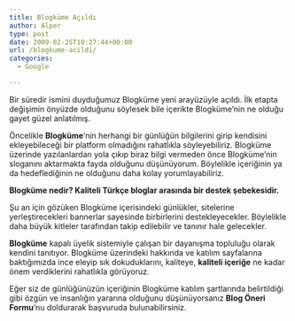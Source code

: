 ```yaml
---
title: Blogküme Açıldı
author: Alper
type: post
date: 2009-02-25T10:27:44+00:00
url: /blogkume-acildi/
categories:
  - Google

---
```

Bir süredir ismini duyduğumuz Blogküme yeni arayüzüyle açıldı. İlk etapta değişimin önyüzde olduğunu söylesek bile içerikte Blogküme&#8217;nin ne olduğu gayet güzel anlatılmış.

Öncelikle **Blogküme**&#8216;nin herhangi bir günlüğün bilgilerini girip kendisini ekleyebileceği bir platform olmadığını rahatlıkla söyleyebiliriz. Blogküme üzerinde yazılanlardan yola çıkıp biraz bilgi vermeden önce Blogküme&#8217;nin sloganını aktarmakta fayda olduğunu düşünüyorum. Böylelikle içeriğinin ya da hedeflediğinin ne olduğunu daha kolay yorumlayabiliriz. 

**Blogküme nedir? Kaliteli Türkçe bloglar arasında bir destek şebekesidir.**

Şu an için gözüken Blogküme içerisindeki günlükler, sitelerine yerleştirecekleri bannerlar sayesinde birbirlerini destekleyecekler. Böylelikle daha büyük kitleler tarafından takip edilebilir ve tanınır hale gelecekler. 

**Blogküme** kapalı üyelik sistemiyle çalışan bir dayanışma topluluğu olarak kendini tanıtıyor. Blogküme üzerindeki hakkında ve katılım sayfalarına baktığımızda ince eleyip sık dokuduklarını, kaliteye, **kaliteli içeriğe** ne kadar önem verdiklerini rahatlıkla görüyoruz. 

Eğer siz de günlüğünüzün içeriğinin Blogküme katılım şartlarında belirtildiği gibi özgün ve insanlığın yararına olduğunu düşünüyorsanız **Blog Öneri Formu**&#8216;nu doldurarak başvuruda bulunabilirsiniz.